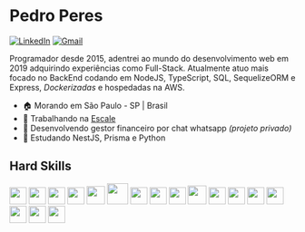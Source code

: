 # Pedro Peres

[![LinkedIn](https://img.shields.io/badge/Pedro%20Peres-940060?style=flat-square&logo=linkedin&logoColor=white)](https://www.linkedin.com/in/pedrosousaperes/)
[![Gmail](https://img.shields.io/badge/pedro.sousa.peres@gmail.com-940060?style=flat-square&logo=gmail&logoColor=white)](mailto:pedro.sousa.peres+github@gmail.com)

Programador desde 2015, adentrei ao mundo do desenvolvimento web em 2019 adquirindo experiências como Full-Stack. Atualmente atuo mais focado no BackEnd codando em NodeJS, TypeScript, SQL, SequelizeORM e Express, *Dockerizadas* e hospedadas na AWS.

- 🏠  Morando em São Paulo - SP | Brasil
- 💼  Trabalhando na [Escale](https://escale.com.br)
- 🚀  Desenvolvendo gestor financeiro por chat whatsapp *(projeto privado)*
- 🌱  Estudando NestJS, Prisma e Python

## Hard Skills

<a href="https://www.javascript.com" target="_blank"><img src="https://cdn.simpleicons.org/javascript/888" width="30"></a>
<a href="https://www.typescriptlang.org" target="_blank"><img src="https://cdn.simpleicons.org/typescript/888" width="30"></a>
<a href="https://www.nodejs.org" target="_blank"><img src="https://cdn.simpleicons.org/node.js/888" width="30"></a>
<a href="https://www.expressjs.com" target="_blank"><img src="https://cdn.simpleicons.org/express/888" width="30"></a>
<a href="https://www.sequelize.org" target="_blank"><img src="https://cdn.simpleicons.org/sequelize/888" width="32"></a>
<a href="https://www.mysql.com" target="_blank"><img src="https://cdn.simpleicons.org/mysql/888" width="37"></a>
<a href="https://www.redis.io" target="_blank"><img src="https://cdn.simpleicons.org/redis/888" width="30"></a>
<a href="https://www.w3.org/html/" target="_blank"><img src="https://cdn.simpleicons.org/html5/888" width="30"></a>
<a href="https://www.w3.org/Style/CSS/Overview.en.html" target="_blank"><img src="https://cdn.simpleicons.org/css3/888" width="30"></a>
<a href="https://www.react.dev" target="_blank"><img src="https://cdn.simpleicons.org/react/888" width="33"></a>
<a href="https://www.docker.com" target="_blank"><img src="https://cdn.simpleicons.org/docker/888" width="30"></a>
<a href="https://aws.amazon.com" target="_blank"><img src="https://cdn.simpleicons.org/amazon/888" width="30"></a>
<a href="https://www.heroku.com" target="_blank"><img src="https://cdn.simpleicons.org/heroku/888" width="30"></a>
<a href="https://www.php.net" target="_blank"><img src="https://cdn.simpleicons.org/php/888" width="30"></a>
<a href="https://www.python.org" target="_blank"><img src="https://cdn.simpleicons.org/python/888" width="30"/></a>
<a href="https://www.nestjs.com" target="_blank"><img src="https://cdn.simpleicons.org/nestjs/888888" width="30"/></a>
<a href="https://www.prisma.io" target="_blank"><img src="https://cdn.simpleicons.org/prisma/888888" width="30"/></a>
